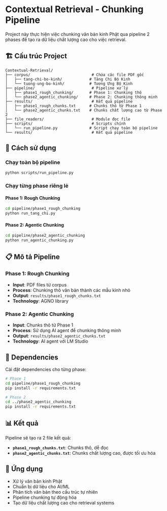 # Contextual Retrieval - Chunking Pipeline

Project này thực hiện việc chunking văn bản kinh Phật qua pipeline 2 phases để tạo ra dữ liệu chất lượng cao cho việc retrieval.

## 🏗️ Cấu trúc Project

```
Contextual-Retrieval/
├── corpus/                           # Chứa các file PDF gốc
│   ├── tang-chi-bo-kinh/            # Tăng Chi Bộ Kinh
│   └── tuong-ung-bo-kinh/           # Tương Ưng Bộ Kinh
├── pipeline/                         # Pipeline xử lý
│   ├── phase1_rough_chunking/       # Phase 1: Chunking thô
│   └── phase2_agentic_chunking/     # Phase 2: Chunking thông minh
├── results/                          # Kết quả pipeline
│   ├── phase1_rough_chunks.txt      # Chunks thô từ Phase 1
│   └── phase2_agentic_chunks.txt    # Chunks chất lượng cao từ Phase 2
├── file_readers/                     # Module đọc file
├── scripts/                          # Scripts chính
│   └── run_pipeline.py              # Script chạy toàn bộ pipeline
└── results/                          # Kết quả pipeline
```

## 🚀 Cách sử dụng

### Chạy toàn bộ pipeline
```bash
python scripts/run_pipeline.py
```

### Chạy từng phase riêng lẻ

#### Phase 1: Rough Chunking
```bash
cd pipeline/phase1_rough_chunking
python run_tang_chi.py
```

#### Phase 2: Agentic Chunking
```bash
cd pipeline/phase2_agentic_chunking
python run_agentic_chunking.py
```

## 📋 Mô tả Pipeline

### Phase 1: Rough Chunking
- **Input**: PDF files từ corpus
- **Process**: Chunking thô văn bản thành các mẫu kinh nhỏ
- **Output**: `results/phase1_rough_chunks.txt`
- **Technology**: AGNO library

### Phase 2: Agentic Chunking
- **Input**: Chunks thô từ Phase 1
- **Process**: Sử dụng AI agent để chunking thông minh
- **Output**: `results/phase2_agentic_chunks.txt`
- **Technology**: AI agent với LM Studio

## 🔧 Dependencies

Cài đặt dependencies cho từng phase:

```bash
# Phase 1
cd pipeline/phase1_rough_chunking
pip install -r requirements.txt

# Phase 2
cd ../phase2_agentic_chunking
pip install -r requirements.txt
```

## 📊 Kết quả

Pipeline sẽ tạo ra 2 file kết quả:
- **`phase1_rough_chunks.txt`**: Chunks thô, dễ đọc
- **`phase2_agentic_chunks.txt`**: Chunks chất lượng cao, được tối ưu hóa

## 🎯 Ứng dụng

- Xử lý văn bản kinh Phật
- Chuẩn bị dữ liệu cho AI/ML
- Phân tích văn bản theo cấu trúc tự nhiên
- Pipeline chunking tự động hóa
- Tạo dữ liệu chất lượng cao cho retrieval systems
